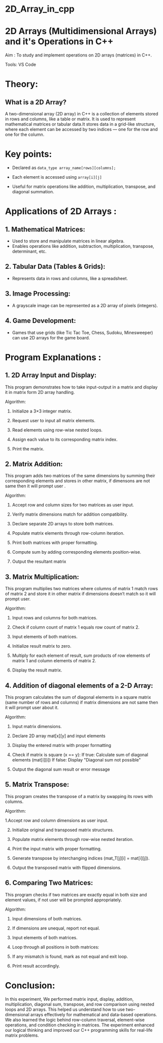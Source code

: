 # 2D_Array_in_cpp
# 2D Arrays (Multidimensional Arrays) and it's Operations in C++

Aim : To study and implement operations on 2D arrays (matrices) in C++.

Tools: VS Code

# Theory:

## What is a 2D Array?

A two-dimensional array (2D array) in C++ is a collection of elements stored in rows and columns, like a table or matrix. It is used to represent mathematical matrices or tabular data.It stores data in a grid-like structure, where each element can be accessed by two indices — one for the row and one for the column.

# Key points:

* Declared as `data_type array_name[rows][columns];`

* Each element is accessed using `array[i][j]`

* Useful for matrix operations like addition, multiplication, transpose, and diagonal summation.

# Applications of 2D Arrays :

## 1. Mathematical Matrices:
* Used to store and manipulate matrices in linear algebra.
* Enables operations like addition, subtraction, multiplication, transpose, determinant, etc.

## 2. Tabular Data (Tables & Grids):
* Represents data in rows and columns, like a spreadsheet.

## 3. Image Processing:
* A grayscale image can be represented as a 2D array of pixels (integers).

## 4. Game Development:
* Games that use grids (like Tic Tac Toe, Chess, Sudoku, Minesweeper) can use 2D arrays for the game board.


# Program Explanations :

## 1. 2D Array Input and Display:

This program demonstrates how to take input-output in a matrix and display it in matrix form 2D array handling.

Algorithm:

1. Initialize a 3×3 integer matrix.

2. Request user to input all matrix elements.

3. Read elements using row-wise nested loops.

4. Assign each value to its corresponding matrix index.

5. Print the matrix.

## 2. Matrix Addition:

This program adds two matrices of the same dimensions by summing their corresponding elements and stores in other matrix, if dimensons are not same then it will prompt user .

Algorithm:

1. Accept row and column sizes for two matrices as user input.

2. Verify matrix dimensions match for addition compatibility.

3. Declare separate 2D arrays to store both matrices.

4. Populate matrix elements through row-column iteration.

5. Print both matrices with proper formatting.

6. Compute sum by adding corresponding elements position-wise.

7. Output the resultant matrix

## 3. Matrix Multiplication:

This program multiplies two matrices where columns of matrix 1 match rows of matrix 2 and store it in other matrix if dimensions doesn’t match so it will prompt user.

Algorithm:

1. Input rows and columns for both matrices.

2. Check if column count of matrix 1 equals row count of matrix 2.

3. Input elements of both matrices.

4. Initialize result matrix to zero.

5. Multiply for each element of result, sum products of row elements of matrix 1 and column elements of matrix 2.

6. Display the result matrix.

## 4. Addition of diagonal elements of a 2-D Array:

This program calculates the sum of diagonal elements in a square matrix (same number of rows and columns) if matrix dimensions are not same then it will prompt user about it.

 Algorithm:

1. Input matrix dimensions.

2. Declare 2D array mat[x][y] and input elements

3. Display the entered matrix with proper formatting

4. Check if matrix is square (x == y): If true: Calculate sum of diagonal elements (mat[i][i]) If false: Display "Diagonal sum not possible"

5. Output the diagonal sum result or error message

## 5. Matrix Transpose:

This program creates the transpose of a matrix by swapping its rows with columns.

Algorithm:

1.Accept row and column dimensions as user input.

2. Initialize original and transposed matrix structures.

3. Populate matrix elements through row-wise nested iteration.

4. Print the input matrix with proper formatting.

5. Generate transpose by interchanging indices (mat_T[j][i] = mat[i][j]).

6. Output the transposed matrix with flipped dimensions.

## 6. Comparing Two Matrices:

This program checks if two matrices are exactly equal in both size and element values, if not user will be prompted appropriately.

Algorithm:

1. Input dimensions of both matrices.
   
2. If dimensions are unequal, report not equal.

3. Input elements of both matrices.

4. Loop through all positions in both matrices:

5. If any mismatch is found, mark as not equal and exit loop.

6. Print result accordingly.

# Conclusion:

In this experiment, We performed matrix input, display, addition, multiplication, diagonal sum, transpose, and row comparison using nested loops and 2D arrays. This helped us understand how to use two-dimensional arrays effectively for mathematical and data-based operations. We also learned the logic behind row-column traversal, element-wise operations, and condition checking in matrices. The experiment enhanced our logical thinking and improved our C++ programming skills for real-life matrix problems.
